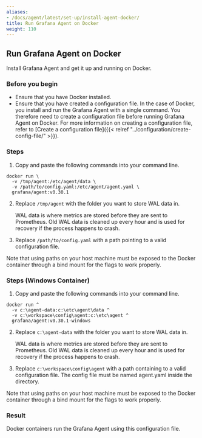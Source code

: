 ```yaml
---
aliases:
- /docs/agent/latest/set-up/install-agent-docker/
title: Run Grafana Agent on Docker
weight: 110
---
```


## Run Grafana Agent on Docker

Install Grafana Agent and get it up and running on Docker.

### Before you begin

 - Ensure that you have Docker installed.
 - Ensure that you have created a configuration file. In the case of Docker, you install and run the Grafana Agent with a single command. You therefore need to create a configuration file before running Grafana Agent on Docker. For more information on creating a configuration file, refer to [Create a configuration file]({{< relref "../configuration/create-config-file/" >}}).

### Steps

1. Copy and paste the following commands into your command line.
```
docker run \
  -v /tmp/agent:/etc/agent/data \
  -v /path/to/config.yaml:/etc/agent/agent.yaml \
  grafana/agent:v0.30.1
```

2. Replace `/tmp/agent` with the folder you want to store WAL data in.

    WAL data is where metrics are stored before they are sent to Prometheus. Old WAL data is cleaned up every hour and is used for recovery if the process happens to crash.

3. Replace `/path/to/config.yaml` with a path pointing to a valid configuration file.

Note that using paths on your host machine must be exposed to the Docker
container through a bind mount for the flags to work properly.

### Steps (Windows Container)

1. Copy and paste the following commands into your command line.
```
docker run ^
  -v c:\agent-data:c:\etc\agent\data ^
  -v c:\workspace\config\agent:c:\etc\agent ^
  grafana/agent:v0.30.1-windows
```

2. Replace `c:\agent-data` with the folder you want to store WAL data in.

    WAL data is where metrics are stored before they are sent to Prometheus. Old WAL data is cleaned up every hour and is used for recovery if the process happens to crash.

3. Replace `c:\workspace\config\agent` with a path containing to a valid configuration file. The config file must be named agent.yaml inside the directory.

Note that using paths on your host machine must be exposed to the Docker
container through a bind mount for the flags to work properly.

### Result

Docker containers run the Grafana Agent using this configuration file.




